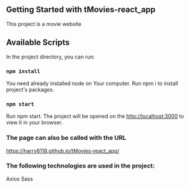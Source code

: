 ## Getting Started with tMovies-react_app

This project is a movie website 

## Available Scripts

In the project directory, you can run:

### `npm install`

You need already installed node on Your computer.
Run npm i to install project's packages.

### `npm start`

Run npm start. The project will be opened on the [http://localhost:3000](http://localhost:3000) to view it in your browser.

### The page can also be called with the URL
https://harry8118.github.io/tMovies-react_app/

### The following technologies are used in the project:
Axios
Sass
